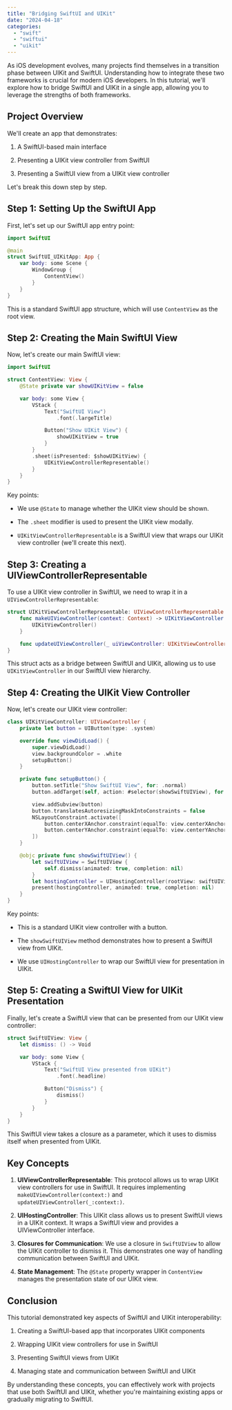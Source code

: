 ```yaml
---
title: "Bridging SwiftUI and UIKit"
date: "2024-04-18"
categories: 
  - "swift"
  - "swiftui"
  - "uikit"
---
```


As iOS development evolves, many projects find themselves in a transition phase between UIKit and SwiftUI. Understanding how to integrate these two frameworks is crucial for modern iOS developers. In this tutorial, we'll explore how to bridge SwiftUI and UIKit in a single app, allowing you to leverage the strengths of both frameworks.

## Project Overview

We'll create an app that demonstrates:

1. A SwiftUI-based main interface

3. Presenting a UIKit view controller from SwiftUI

5. Presenting a SwiftUI view from a UIKit view controller

Let's break this down step by step.

## Step 1: Setting Up the SwiftUI App

First, let's set up our SwiftUI app entry point:

```swift
import SwiftUI

@main
struct SwiftUI_UIKitApp: App {
    var body: some Scene {
        WindowGroup {
            ContentView()
        }
    }
}
```

This is a standard SwiftUI app structure, which will use `ContentView` as the root view.

## Step 2: Creating the Main SwiftUI View

Now, let's create our main SwiftUI view:

```swift
import SwiftUI

struct ContentView: View {
    @State private var showUIKitView = false

    var body: some View {
        VStack {
            Text("SwiftUI View")
                .font(.largeTitle)

            Button("Show UIKit View") {
                showUIKitView = true
            }
        }
        .sheet(isPresented: $showUIKitView) {
            UIKitViewControllerRepresentable()
        }
    }
}
```

Key points:

- We use `@State` to manage whether the UIKit view should be shown.

- The `.sheet` modifier is used to present the UIKit view modally.

- `UIKitViewControllerRepresentable` is a SwiftUI view that wraps our UIKit view controller (we'll create this next).

## Step 3: Creating a UIViewControllerRepresentable

To use a UIKit view controller in SwiftUI, we need to wrap it in a `UIViewControllerRepresentable`:

```swift
struct UIKitViewControllerRepresentable: UIViewControllerRepresentable {
    func makeUIViewController(context: Context) -> UIKitViewController {
        UIKitViewController()
    }

    func updateUIViewController(_ uiViewController: UIKitViewController, context: Context) {}
}
```

This struct acts as a bridge between SwiftUI and UIKit, allowing us to use `UIKitViewController` in our SwiftUI view hierarchy.

## Step 4: Creating the UIKit View Controller

Now, let's create our UIKit view controller:

```swift
class UIKitViewController: UIViewController {
    private let button = UIButton(type: .system)

    override func viewDidLoad() {
        super.viewDidLoad()
        view.backgroundColor = .white
        setupButton()
    }

    private func setupButton() {
        button.setTitle("Show SwiftUI View", for: .normal)
        button.addTarget(self, action: #selector(showSwiftUIView), for: .touchUpInside)

        view.addSubview(button)
        button.translatesAutoresizingMaskIntoConstraints = false
        NSLayoutConstraint.activate([
            button.centerXAnchor.constraint(equalTo: view.centerXAnchor),
            button.centerYAnchor.constraint(equalTo: view.centerYAnchor)
        ])
    }

    @objc private func showSwiftUIView() {
        let swiftUIView = SwiftUIView {
            self.dismiss(animated: true, completion: nil)
        }
        let hostingController = UIHostingController(rootView: swiftUIView)
        present(hostingController, animated: true, completion: nil)
    }
}
```

Key points:

- This is a standard UIKit view controller with a button.

- The `showSwiftUIView` method demonstrates how to present a SwiftUI view from UIKit.

- We use `UIHostingController` to wrap our SwiftUI view for presentation in UIKit.

## Step 5: Creating a SwiftUI View for UIKit Presentation

Finally, let's create a SwiftUI view that can be presented from our UIKit view controller:

```swift
struct SwiftUIView: View {
    let dismiss: () -> Void

    var body: some View {
        VStack {
            Text("SwiftUI View presented from UIKit")
                .font(.headline)

            Button("Dismiss") {
                dismiss()
            }
        }
    }
}
```

This SwiftUI view takes a closure as a parameter, which it uses to dismiss itself when presented from UIKit.

## Key Concepts

1. **UIViewControllerRepresentable**: This protocol allows us to wrap UIKit view controllers for use in SwiftUI. It requires implementing `makeUIViewController(context:)` and `updateUIViewController(_:context:)`.

3. **UIHostingController**: This UIKit class allows us to present SwiftUI views in a UIKit context. It wraps a SwiftUI view and provides a UIViewController interface.

5. **Closures for Communication**: We use a closure in `SwiftUIView` to allow the UIKit controller to dismiss it. This demonstrates one way of handling communication between SwiftUI and UIKit.

7. **State Management**: The `@State` property wrapper in `ContentView` manages the presentation state of our UIKit view.

## Conclusion

This tutorial demonstrated key aspects of SwiftUI and UIKit interoperability:

1. Creating a SwiftUI-based app that incorporates UIKit components

3. Wrapping UIKit view controllers for use in SwiftUI

5. Presenting SwiftUI views from UIKit

7. Managing state and communication between SwiftUI and UIKit

By understanding these concepts, you can effectively work with projects that use both SwiftUI and UIKit, whether you're maintaining existing apps or gradually migrating to SwiftUI.
